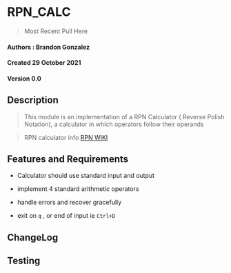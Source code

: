 # RPN_CALC

> Most Recent Pull Here 

#### Authors : Brandon Gonzalez
#### Created 29 October 2021
#### Version 0.0


## Description 

> This module is an implementation of a RPN Calculator ( Reverse Polish Notation), a calculator in which operators follow their operands

> RPN calculator info [RPN WIKI](https://en.wikipedia.org/wiki/Reverse_Polish_notation)


## Features and Requirements

- Calculator should use standard input and output

- implement 4 standard arithmetic operators

- handle errors and recover gracefully

- exit on `q` , or end of input ie `Ctrl+D`

## ChangeLog

## Testing


